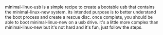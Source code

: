 minimal-linux-usb is a simple recipe to create a bootable usb that contains the minimal-linux-new system.  its intended purpose is to better understand the boot process and create a rescue disc.  once complete, you should be able to boot minimal-linux-new on a usb drive.  it's a little more complex than minimal-linux-new but it's not hard and it's fun, just follow the steps.

